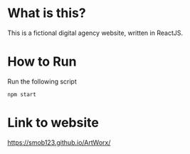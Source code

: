 # What is this?
This is a fictional digital agency website, written in ReactJS.

# How to Run
Run the following script
```
npm start
```

# Link to website
https://smob123.github.io/ArtWorx/
